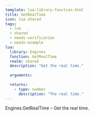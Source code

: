 ```yaml
---
template: lua-library-function.html
title: GetRealTime
icon: lua-shared
tags:
  - lua
  - shared
  - needs-verification
  - needs-example
lua:
  library: Engines
  function: GetRealTime
  realm: shared
  description: "Get the real time."
  
  arguments:
  
  returns:
    - type: number
      description: "The real time."
---
```


<div class="lua__search__keywords">
Engines.GetRealTime &#x2013; Get the real time.
</div>
